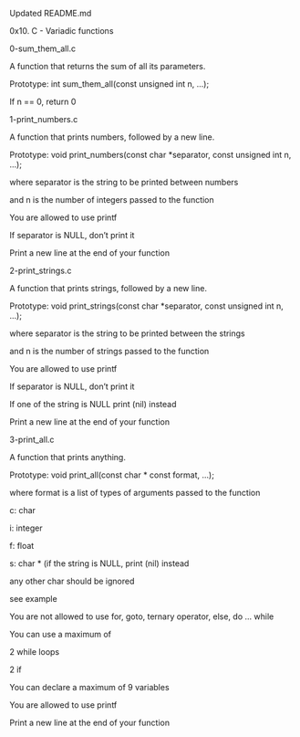 Updated README.md

0x10. C - Variadic functions

0-sum_them_all.c

A function that returns the sum of all its parameters.

Prototype: int sum_them_all(const unsigned int n, ...);

If n == 0, return 0

1-print_numbers.c

A function that prints numbers, followed by a new line.

Prototype: void print_numbers(const char *separator, const unsigned int n, ...);

where separator is the string to be printed between numbers

and n is the number of integers passed to the function

You are allowed to use printf

If separator is NULL, don’t print it

Print a new line at the end of your function

2-print_strings.c

A function that prints strings, followed by a new line.

Prototype: void print_strings(const char *separator, const unsigned int n, ...);

where separator is the string to be printed between the strings

and n is the number of strings passed to the function

You are allowed to use printf

If separator is NULL, don’t print it

If one of the string is NULL print (nil) instead

Print a new line at the end of your function

3-print_all.c

A function that prints anything.

Prototype: void print_all(const char * const format, ...);

where format is a list of types of arguments passed to the function

c: char

i: integer

f: float

s: char * (if the string is NULL, print (nil) instead

any other char should be ignored

see example

You are not allowed to use for, goto, ternary operator, else, do ... while

You can use a maximum of

2 while loops

2 if

You can declare a maximum of 9 variables

You are allowed to use printf

Print a new line at the end of your function
